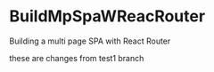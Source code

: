 # BuildMpSpaWReacRouter
Building a multi page SPA with React Router

these are changes from test1 branch
